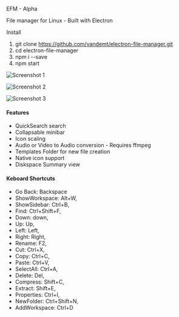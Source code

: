 
EFM - Alpha

File manager for Linux - Built with Electron

Install

1. git clone https://github.com/vandemt/electron-file-manager.git
2. cd electron-file-manager
3. npm i --save
4. npm start


![Screenshot 1](/screenshots/screenshot_1.png?raw=true)

![Screenshot 2](/screenshots/screenshot_2.png?raw=true)

![Screenshot 3](/screenshots/screenshot_3.png?raw=true)


<h4>Features</h4>

<ul>
    <li>QuickSearch search</li>
    <li>Collapsable minibar</li>
    <li>Icon scaling</li>
    <!-- <li>Audio playback</li> -->
    <li>Audio or Video to Audio conversion - Requires ffmpeg</li>
    <li>Templates Folder for new file creation</li>
    <li>Native icon support</li>
    <li>Diskspace Summary view</li>
</ul>

<h4>Keboard Shortcuts</h4>

<ul>
    <li>Go Back: Backspace</li>
    <li>ShowWorkspace: Alt+W,</li>
    <li>ShowSidebar: Ctrl+B,</li>
    <li>Find: Ctrl+Shift+F,</li>
    <li>Down: down,</li>
    <li>Up: Up,</li>
    <li>Left: Left,</li>
    <li>Right: Right,</li>
    <li>Rename: F2,</li>
    <li>Cut: Ctrl+X,</li>
    <li>Copy: Ctrl+C,</li>
    <li>Paste: Ctrl+V,</li>
    <li>SelectAll: Ctrl+A,</li>
    <li>Delete: Del,</li>
    <li>Compress: Shift+C,</li>
    <li>Extract: Shift+E,</li>
    <li>Properties: Ctrl+I,</li>
    <li>NewFolder: Ctrl+Shift+N,</li>
    <li>AddWorkspace: Ctrl+D</li>
</ul>






<!-- Stack
<ul>
    <li><a href="https://nodejs.org/en/">nodejs</a></li>
    <li><a href="https://github.com/electron/electron">electron</li>
    <li><a href="https://semantic-ui.com">semantic-ui</a></li>
    <li><a href="https://www.chartjs.org/">chartjs</a></li>
    <li><a href="https://dragselect.com/">dragselect</a></li>
    <li><a href="https://craig.is/killing/mice">mousetrap</a></li>
    <li><a href="https://www.npmjs.com/package/open">open</a></li>
    <li><a href="https://www.npmjs.com/package/mime-types">mime-types</a></li>
    <li><a href="https://webpack.js.org/">webpack</a></li>
    <li><a href="https://icons.getbootstrap.com/">bootstrap-icons</a></li>
    <li><a href="https://getbootstrap.com/">bootstrap</a></li>
    <li><a href="https://jquery.com/">jquery - legacy</a></li>
</ul> -->


